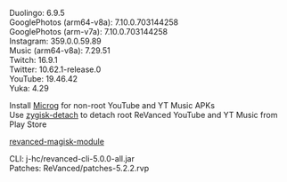 Duolingo: 6.9.5  
GooglePhotos (arm64-v8a): 7.10.0.703144258  
GooglePhotos (arm-v7a): 7.10.0.703144258  
Instagram: 359.0.0.59.89  
Music (arm64-v8a): 7.29.51  
Twitch: 16.9.1  
Twitter: 10.62.1-release.0  
YouTube: 19.46.42  
Yuka: 4.29  

Install [Microg](https://github.com/ReVanced/GmsCore/releases) for non-root YouTube and YT Music APKs  
Use [zygisk-detach](https://github.com/j-hc/zygisk-detach) to detach root ReVanced YouTube and YT Music from Play Store  

[revanced-magisk-module](https://github.com/j-hc/revanced-magisk-module)
  
CLI: j-hc/revanced-cli-5.0.0-all.jar  
Patches: ReVanced/patches-5.2.2.rvp    
